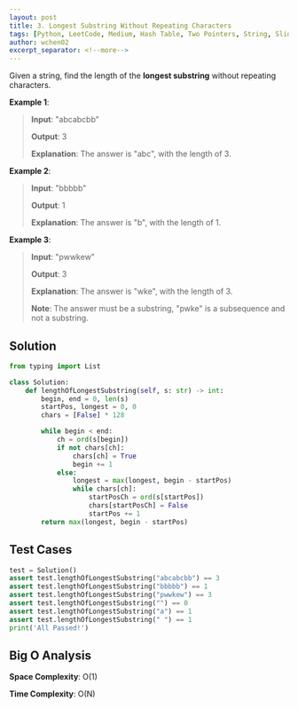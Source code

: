 ```yaml
---
layout: post
title: 3. Longest Substring Without Repeating Characters
tags: [Python, LeetCode, Medium, Hash Table, Two Pointers, String, Sliding Window]
author: wchen02
excerpt_separator: <!--more-->
---
```

Given a string, find the length of the **longest substring** without repeating characters.

<!--more-->

**Example 1**:
> **Input**: "abcabcbb"
>
> **Output**: 3
>
> **Explanation**: The answer is "abc", with the length of 3.

**Example 2**:
> **Input**: "bbbbb"
>
> **Output**: 1
>
> **Explanation**: The answer is "b", with the length of 1.

**Example 3**:
> **Input**: "pwwkew"
>
> **Output**: 3
>
> **Explanation**: The answer is "wke", with the length of 3.
>
> **Note**: The answer must be a substring, "pwke" is a subsequence and not a substring.

## Solution

```python
from typing import List

class Solution:
    def lengthOfLongestSubstring(self, s: str) -> int:
        begin, end = 0, len(s)
        startPos, longest = 0, 0
        chars = [False] * 128

        while begin < end:
            ch = ord(s[begin])
            if not chars[ch]:
                chars[ch] = True
                begin += 1
            else:
                longest = max(longest, begin - startPos)
                while chars[ch]:
                    startPosCh = ord(s[startPos])
                    chars[startPosCh] = False
                    startPos += 1
        return max(longest, begin - startPos)
```

## Test Cases

```python
test = Solution()
assert test.lengthOfLongestSubstring("abcabcbb") == 3
assert test.lengthOfLongestSubstring("bbbbb") == 1
assert test.lengthOfLongestSubstring("pwwkew") == 3
assert test.lengthOfLongestSubstring("") == 0
assert test.lengthOfLongestSubstring("a") == 1
assert test.lengthOfLongestSubstring(" ") == 1
print('All Passed!')
```

## Big O Analysis

**Space Complexity**: O(1)

**Time Complexity**: O(N)
